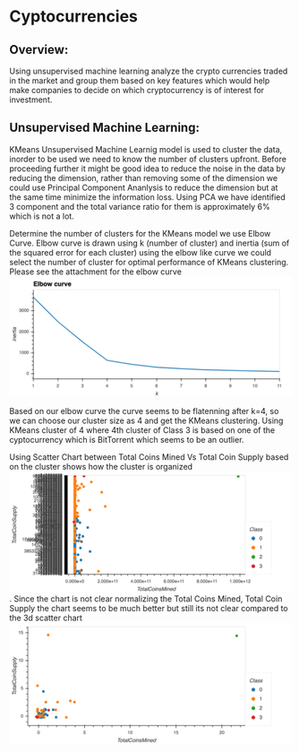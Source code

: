 # Cyptocurrencies

## Overview:
  
   Using unsupervised machine learning analyze the crypto currencies traded in the market and group them based on key features
   which would help make companies to decide on which cryptocurrency is of interest for investment.
   
## Unsupervised Machine Learning:

   KMeans Unsupervised Machine Learnig model is used to cluster the data, inorder to be used we need to know the number of clusters upfront. Before proceeding further it might be good idea to reduce the noise in the data by reducing the dimension, rather than removing some of the dimension we could use Principal Component Ananlysis to reduce the dimension but at the same time minimize the information loss. Using PCA we have identified 3 component and the total variance ratio for them is approximately 6% which is not a lot. 
   
   Determine the number of clusters for the KMeans model we use Elbow Curve. Elbow curve is drawn using k (number of cluster) and inertia (sum of the squared error for each cluster) using the elbow like curve we could select the number of cluster for optimal performance of KMeans clustering. Please see the attachment for the elbow curve ![Elbow curve](images/Elbow_Curve.png)
   
   Based on our elbow curve the curve seems to be flatenning after k=4, so we can choose our cluster size as 4 and get the KMeans clustering. Using KMeans cluster of 4 where 4th cluster of Class 3 is based on one of the cyptocurrency which is BitTorrent which seems to be an outlier.
   
   Using Scatter Chart between Total Coins Mined Vs Total Coin Supply based on the cluster shows how the cluster is organized ![Scatter chart](images/Scatter_Chart_TotalCoinSupplyVsTotalCoinsMined.png). Since the chart is not clear normalizing the Total Coins Mined, Total Coin Supply the chart seems to be much better but still its not clear compared to the 3d scatter chart ![Scaled Scatter chart](images/Scaled_Scatter_Chart_TotalCoinSupplyVsTotalCoinsMined.png)
   
   
   
